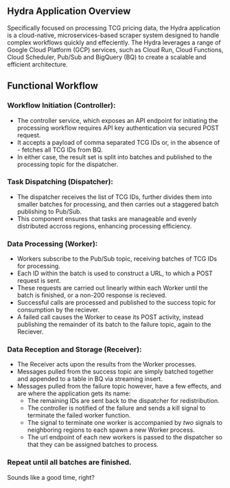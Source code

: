 ## Hydra Application Overview
Specifically focused on processing TCG pricing data, the Hydra application is a cloud-native, microservices-based scraper system designed to handle complex workflows quickly and effeciently.
The Hydra leverages a range of Google Cloud Platform (GCP) services, such as Cloud Run, Cloud Functions, Cloud Scheduler, Pub/Sub and BigQuery (BQ) to create a scalable and efficient architecture.

## Functional Workflow
### Workflow Initiation (Controller):
- The controller service, which exposes an API endpoint for initiating the processing workflow requires API key authentication via secured POST request.
- It accepts a payload of comma separated TCG IDs or, in the absence of - fetches all TCG IDs from BQ.
- In either case, the result set is split into batches and published to the processing topic for the dispatcher.

### Task Dispatching (Dispatcher):
- The dispatcher receives the list of TCG IDs, further divides them into smaller batches for processing, and then carries out a staggered batch publishing to Pub/Sub.
- This component ensures that tasks are manageable and evenly distributed accross regions, enhancing processing efficiency.

### Data Processing (Worker):
- Workers subscribe to the Pub/Sub topic, receiving batches of TCG IDs for processing.
- Each ID within the batch is used to construct a URL, to which a POST request is sent.
- These requests are carried out linearly within each Worker until the batch is finished, or a non-200 response is recieved.
- Successful calls are processed and published to the success topic for consumption by the reciever.
- A failed call causes the Worker to cease its POST activity, instead publishing the remainder of its batch to the failure topic, again to the Reciever.

### Data Reception and Storage (Receiver):
- The Receiver acts upon the results from the Worker processes.
- Messages pulled from the success topic are simply batched together and appended to a table in BQ via streaming insert.
- Messages pulled from the failure topic however, have a few effects, and are where the application gets its name:
    + The remaining IDs are sent back to the dispatcher for redistribution.
    + The controller is notified of the failure and sends a kill signal to terminate the failed worker function.
    + The signal to terminate one worker is accompanied by _two_ signals to neighboring regions to each spawn a new Worker process.
    + The url endpoint of each new workers is passed to the dispatcher so that they can be assigned batches to process.

### Repeat until all batches are finished.
  Sounds like a good time, right?
